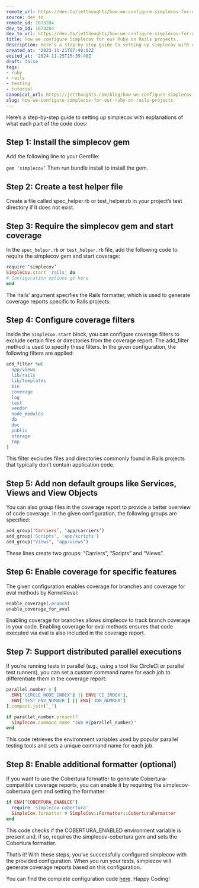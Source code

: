```yaml
---
remote_url: https://dev.to/jetthoughts/how-we-configure-simplecov-for-our-ruby-on-rails-projects-3hlp
source: dev_to
remote_id: 1673284
dev_to_id: 1673284
dev_to_url: https://dev.to/jetthoughts/how-we-configure-simplecov-for-our-ruby-on-rails-projects-3hlp
title: How we configure Simplecov for our Ruby on Rails projects.
description: Here’s a step-by-step guide to setting up simplecov with explanations of what each part of the code...
created_at: '2023-11-21T07:40:02Z'
edited_at: '2024-11-25T15:39:48Z'
draft: false
tags:
- ruby
- rails
- testing
- tutorial
canonical_url: https://jetthoughts.com/blog/how-we-configure-simplecov-for-our-ruby-on-rails-projects/
slug: how-we-configure-simplecov-for-our-ruby-on-rails-projects
---
```


Here’s a step-by-step guide to setting up simplecov with explanations of what each part of the code does:

## Step 1: Install the simplecov gem

Add the following line to your Gemfile:

`gem ‘simplecov’`
Then run bundle install to install the gem.

## Step 2: Create a test helper file

Create a file called spec_helper.rb or test_helper.rb in your project’s test directory if it does not exist.

## Step 3: Require the simplecov gem and start coverage

In the `spec_helper.rb` or `test_helper.rb` file, add the following code to require the simplecov gem and start coverage:

```ruby
require ‘simplecov’
SimpleCov.start 'rails' do
# Configuration options go here
end
```

The ‘rails’ argument specifies the Rails formatter, which is used to generate coverage reports specific to Rails projects.

## Step 4: Configure coverage filters

Inside the `SimpleCov.start` block, you can configure coverage filters to exclude certain files or directories from the coverage report. The add_filter method is used to specify these filters. In the given configuration, the following filters are applied:

```ruby
add_filter %w[
  app/views 
  lib/rails 
  lib/templates
  bin 
  coverage 
  log 
  test 
  vendor 
  node_modules 
  db 
  doc   
  public 
  storage 
  tmp
]
```

This filter excludes files and directories commonly found in Rails projects that typically don’t contain application code.

## Step 5: Add non default groups like Services, Views and View Objects

You can also group files in the coverage report to provide a better overview of code coverage. In the given configuration, the following groups are specified:

```ruby
add_group(‘Carriers’, ‘app/carriers’)
add_group('Scripts', 'app/scripts')
add_group("Views", "app/views")
```

These lines create two groups: “Carriers”, “Scripts” and “Views”.

## Step 6: Enable coverage for specific features

The given configuration enables coverage for branches and coverage for eval methods by Kernel#eval:

```ruby
enable_coverage(:branch)
enable_coverage_for_eval
```

Enabling coverage for branches allows simplecov to track branch coverage in your code. Enabling coverage for eval methods ensures that code executed via eval is also included in the coverage report.

## Step 7: Support distributed parallel executions

If you’re running tests in parallel (e.g., using a tool like CircleCI or parallel test runners), you can set a custom command name for each job to differentiate them in the coverage report:

```ruby
parallel_number = [
  ENV['CIRCLE_NODE_INDEX'] || ENV['CI_INDEX'],
  ENV['TEST_ENV_NUMBER'] || ENV['JOB_NUMBER']
].compact.join('_')

if parallel_number.present?
  SimpleCov.command_name "Job #{parallel_number}"
end
```

This code retrieves the environment variables used by popular parallel testing tools and sets a unique command name for each job.

## Step 8: Enable additional formatter (optional)

If you want to use the Cobertura formatter to generate Cobertura-compatible coverage reports, you can enable it by requiring the simplecov-cobertura gem and setting the formatter:

```ruby
if ENV[‘COBERTURA_ENABLED’]
  require 'simplecov-cobertura'
  SimpleCov.formatter = SimpleCov::Formatter::CoberturaFormatter
end
```

This code checks if the COBERTURA_ENABLED environment variable is present and, if so, requires the simplecov-cobertura gem and sets the Cobertura formatter.

That’s it! With these steps, you’ve successfully configured simplecov with the provided configuration. When you run your tests, simplecov will generate coverage reports based on this configuration.

You can find the complete configuration code [here](https://github.com/jetthoughts/jt_tools/blob/master/lib/install/.simplecov). Happy Coding!
